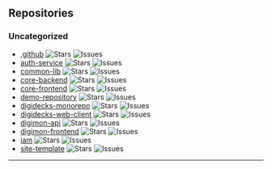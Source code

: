 ## Repositories

<!-- REPO-LIST-START -->
### Uncategorized

- [.github](https://github.com/digidecks/.github) ![Stars](https://img.shields.io/github/stars/digidecks/.github?style=social) ![Issues](https://img.shields.io/github/issues/digidecks/.github)
- [auth-service](https://github.com/digidecks/auth-service) ![Stars](https://img.shields.io/github/stars/digidecks/auth-service?style=social) ![Issues](https://img.shields.io/github/issues/digidecks/auth-service)
- [common-lib](https://github.com/digidecks/common-lib) ![Stars](https://img.shields.io/github/stars/digidecks/common-lib?style=social) ![Issues](https://img.shields.io/github/issues/digidecks/common-lib)
- [core-backend](https://github.com/digidecks/core-backend) ![Stars](https://img.shields.io/github/stars/digidecks/core-backend?style=social) ![Issues](https://img.shields.io/github/issues/digidecks/core-backend)
- [core-frontend](https://github.com/digidecks/core-frontend) ![Stars](https://img.shields.io/github/stars/digidecks/core-frontend?style=social) ![Issues](https://img.shields.io/github/issues/digidecks/core-frontend)
- [demo-repository](https://github.com/digidecks/demo-repository) ![Stars](https://img.shields.io/github/stars/digidecks/demo-repository?style=social) ![Issues](https://img.shields.io/github/issues/digidecks/demo-repository)
- [digidecks-monorepo](https://github.com/digidecks/digidecks-monorepo) ![Stars](https://img.shields.io/github/stars/digidecks/digidecks-monorepo?style=social) ![Issues](https://img.shields.io/github/issues/digidecks/digidecks-monorepo)
- [digidecks-web-client](https://github.com/digidecks/digidecks-web-client) ![Stars](https://img.shields.io/github/stars/digidecks/digidecks-web-client?style=social) ![Issues](https://img.shields.io/github/issues/digidecks/digidecks-web-client)
- [digimon-api](https://github.com/digidecks/digimon-api) ![Stars](https://img.shields.io/github/stars/digidecks/digimon-api?style=social) ![Issues](https://img.shields.io/github/issues/digidecks/digimon-api)
- [digimon-frontend](https://github.com/digidecks/digimon-frontend) ![Stars](https://img.shields.io/github/stars/digidecks/digimon-frontend?style=social) ![Issues](https://img.shields.io/github/issues/digidecks/digimon-frontend)
- [iam](https://github.com/digidecks/iam) ![Stars](https://img.shields.io/github/stars/digidecks/iam?style=social) ![Issues](https://img.shields.io/github/issues/digidecks/iam)
- [site-template](https://github.com/digidecks/site-template) ![Stars](https://img.shields.io/github/stars/digidecks/site-template?style=social) ![Issues](https://img.shields.io/github/issues/digidecks/site-template)

<!-- REPO-LIST-END -->

---
